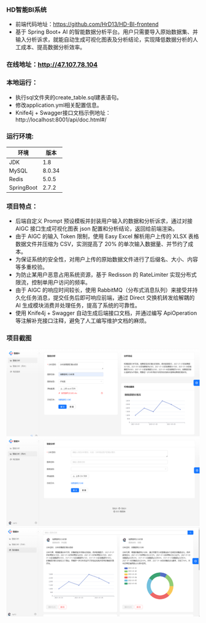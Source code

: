 ### HD智能BI系统
* 前端代码地址：https://github.com/HrD13/HD-BI-frontend
* 基于 Spring Boot+ AI 的智能数据分析平台。用户只需要导入原始数据集、并输入分析诉求，就能自动生成可视化图表及分析结论，实现降低数据分析的人工成本、提高数据分析效率。 
### 在线地址：http://47.107.78.104
### 本地运行：
* 执行sql文件夹的create_table.sql建表语句。
* 修改application.yml相关配置信息。
* Knife4j + Swagger接口文档示例地址：http://localhost:8001/api/doc.html#/
### 运行环境:
| 环境 | 版本 |
| ------- | ------- |
| JDK | 1.8 |
| MySQL | 8.0.34 |
| Redis | 5.0.5 |
| SpringBoot | 2.7.2 |
### 项目特点：
* 后端自定义 Prompt 预设模板并封装用户输入的数据和分析诉求，通过对接 AIGC 接口生成可视化图表 json 配置和分析结论，返回给前端渲染。
* 由于 AIGC 的输入 Token 限制，使用 Easy Excel 解析用户上传的 XLSX 表格数据文件并压缩为 CSV，实测提高了 20% 的单次输入数据量、并节约了成本。
* 为保证系统的安全性，对用户上传的原始数据文件进行了后缀名、大小、内容等多重校验。
* 为防止某用户恶意占用系统资源，基于 Redisson 的 RateLimiter 实现分布式限流，控制单用户访问的频率。 
* 由于 AIGC 的响应时间较长，使用 RabbitMQ（分布式消息队列）来接受并持久化任务消息，提交任务后即可响应前端，通过 Direct 交换机转发给解耦的 AI 生成模块消费并处理任务，提高了系统的可靠性。 
* 使用 Knife4j + Swagger 自动生成后端接口文档，并通过编写 ApiOperation 等注解补充接口注释，避免了人工编写维护文档的麻烦。
### 项目截图
![无法加载！](src/main/resources/static/img/img1.png)
![无法加载！](src/main/resources/static/img/img2.png)
![无法加载！](src/main/resources/static/img/img3.png)